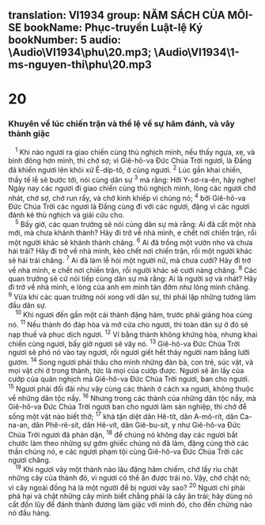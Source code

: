 translation: VI1934
group: NĂM SÁCH CỦA MÔI-SE
bookName: Phục-truyền Luật-lệ Ký 
bookNumber: 5
audio: \Audio\VI1934\phu\20.mp3; \Audio\VI1934\1-ms-nguyen-thi\phu\20.mp3
-------

<div class="title"><h1>20</h1><h3>Khuyên về lúc chiến trận và thể lệ về sự hãm đánh, và vây thành giặc</h3></div>
<span class="verse phu_20_1"> <sup>1</sup> Khi nào ngươi ra giao chiến cùng thù nghịch mình, nếu thấy ngựa, xe, và binh đông hơn mình, thì chớ sợ; vì Giê-hô-va Đức Chúa Trời ngươi, là Đấng đã khiến ngươi lên khỏi xứ Ê-díp-tô, ở cùng ngươi. </span>
<span class="verse phu_20_2"><sup>2</sup> Lúc gần khai chiến, thầy tế lễ sẽ bước tới, nói cùng dân sự </span>
<span class="verse phu_20_3"><sup>3</sup> mà rằng: Hỡi Y-sơ-ra-ên, hãy nghe! Ngày nay các ngươi đi giao chiến cùng thù nghịch mình, lòng các ngươi chớ nhát, chớ sợ, chớ run rẩy, và chớ kinh khiếp vì chúng nó; </span>
<span class="verse phu_20_4"><sup>4</sup> bởi Giê-hô-va Đức Chúa Trời các ngươi là Đấng cùng đi với các ngươi, đặng vì các ngươi đánh kẻ thù nghịch và giải cứu cho. <br/></span>
<span class="verse phu_20_5"> <sup>5</sup> Bấy giờ, các quan trưởng sẽ nói cùng dân sự mà rằng: Ai đã cất một nhà mới, mà chưa khánh thành? Hãy đi trở về nhà mình, e chết nơi chiến trận, rồi một người khác sẽ khánh thành chăng. </span>
<span class="verse phu_20_6"><sup>6</sup> Ai đã trồng một vườn nho và chưa hái trái? Hãy đi trở về nhà mình, kẻo chết nơi chiến trận, rồi một người khác sẽ hái trái chăng. </span>
<span class="verse phu_20_7"><sup>7</sup> Ai đã làm lễ hỏi một người nữ, mà chưa cưới? Hãy đi trở về nhà mình, e chết nơi chiến trận, rồi người khác sẽ cưới nàng chăng. </span>
<span class="verse phu_20_8"><sup>8</sup> Các quan trưởng sẽ cứ nói tiếp cùng dân sự mà rằng: Ai là người sợ và nhát? Hãy đi trở về nhà mình, e lòng của anh em mình tán đởm như lòng mình chăng. </span>
<span class="verse phu_20_9"><sup>9</sup> Vừa khi các quan trưởng nói xong với dân sự, thì phải lập những tướng làm đầu dân sự. <br/></span>
<span class="verse phu_20_10"> <sup>10</sup> Khi ngươi đến gần một cái thành đặng hãm, trước phải giảng hòa cùng nó. </span>
<span class="verse phu_20_11"><sup>11</sup> Nếu thành đó đáp hòa và mở cửa cho ngươi, thì toàn dân sự ở đó sẽ nạp thuế và phục dịch ngươi. </span>
<span class="verse phu_20_12"><sup>12</sup> Ví bằng thành không khứng hòa, nhưng khai chiến cùng ngươi, bấy giờ ngươi sẽ vây nó. </span>
<span class="verse phu_20_13"><sup>13</sup> Giê-hô-va Đức Chúa Trời ngươi sẽ phó nó vào tay ngươi, rồi ngươi giết hết thảy người nam bằng lưỡi gươm. </span>
<span class="verse phu_20_14"><sup>14</sup> Song ngươi phải thâu cho mình những đàn bà, con trẻ, súc vật, và mọi vật chi ở trong thành, tức là mọi của cướp được. Ngươi sẽ ăn lấy của cướp của quân nghịch mà Giê-hô-va Đức Chúa Trời ngươi, ban cho ngươi. </span>
<span class="verse phu_20_15"><sup>15</sup> Ngươi phải đối đãi như vậy cùng các thành ở cách xa ngươi, không thuộc về những dân tộc nầy. </span>
<span class="verse phu_20_16"><sup>16</sup> Nhưng trong các thành của những dân tộc nầy, mà Giê-hô-va Đức Chúa Trời ngươi ban cho ngươi làm sản nghiệp, thì chớ để sống một vật nào biết thở; </span>
<span class="verse phu_20_17"><sup>17</sup> khá tận diệt dân Hê-tít, dân A-mô-rít, dân Ca-na-an, dân Phê-rê-sít, dân Hê-vít, dân Giê-bu-sít, y như Giê-hô-va Đức Chúa Trời ngươi đã phán dặn, </span>
<span class="verse phu_20_18"><sup>18</sup> để chúng nó không dạy các ngươi bắt chước làm theo những sự gớm ghiếc chúng nó đã làm, đặng cúng thờ các thần chúng nó, e các ngươi phạm tội cùng Giê-hô-va Đức Chúa Trời các ngươi chăng. <br/></span>
<span class="verse phu_20_19"> <sup>19</sup> Khi ngươi vây một thành nào lâu đặng hãm chiếm, chớ lấy rìu chặt những cây của thành đó, vì ngươi có thế ăn được trái nó. Vậy, chớ chặt nó; vì cây ngoài đồng há là một người để bị ngươi vây sao? </span>
<span class="verse phu_20_20"><sup>20</sup> Ngươi chỉ phải phá hại và chặt những cây mình biết chẳng phải là cây ăn trái; hãy dùng nó cất đồn lũy để đánh thành đương làm giặc với mình đó, cho đến chừng nào nó đầu hàng. <br/></span>
